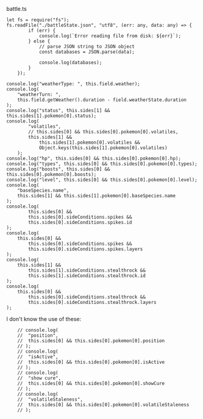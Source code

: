 battle.ts

    let fs = require("fs");
    fs.readFile("./battleState.json", "utf8", (err: any, data: any) => {
    		if (err) {
    			console.log(`Error reading file from disk: ${err}`);
    		} else {
    			// parse JSON string to JSON object
    			const databases = JSON.parse(data);

    			console.log(databases);
    		}
    	});

    console.log("weatherType: ", this.field.weather);
    console.log(
    	"weatherTurn: ",
    	this.field.getWeather().duration - field.weatherState.duration
    );
    console.log("status", this.sides[1] && this.sides[1].pokemon[0].status);
    console.log(
    		"volatiles",
    		// this.sides[0] && this.sides[0].pokemon[0].volatiles,
    		this.sides[1] &&
    			this.sides[1].pokemon[0].volatiles &&
    			Object.keys(this.sides[1].pokemon[0].volatiles)
    	);
    console.log("hp", this.sides[0] && this.sides[0].pokemon[0].hp);
    console.log("types", this.sides[0] && this.sides[0].pokemon[0].types);
    console.log("boosts", this.sides[0] && this.sides[0].pokemon[0].boosts);
    console.log("level", this.sides[0] && this.sides[0].pokemon[0].level);
    console.log(
    	"baseSpecies.name",
    	this.sides[1] && this.sides[1].pokemon[0].baseSpecies.name
    );
    console.log(
    		this.sides[0] &&
    		this.sides[0].sideConditions.spikes &&
    		this.sides[0].sideConditions.spikes.id
    );
    console.log(
    	this.sides[0] &&
    		this.sides[0].sideConditions.spikes &&
    		this.sides[0].sideConditions.spikes.layers
    );
    console.log(
    	this.sides[1] &&
    		this.sides[1].sideConditions.stealthrock &&
    		this.sides[1].sideConditions.stealthrock.id
    );
    console.log(
    	this.sides[0] &&
    		this.sides[0].sideConditions.stealthrock &&
    		this.sides[0].sideConditions.stealthrock.layers
    );

I don't know the use of these:

    	// console.log(
    	// 	"position",
    	// 	this.sides[0] && this.sides[0].pokemon[0].position
    	// );
    	// console.log(
    	// 	"isActive",
    	// 	this.sides[0] && this.sides[0].pokemon[0].isActive
    	// );
    	// console.log(
    	// 	"show cure",
    	// 	this.sides[0] && this.sides[0].pokemon[0].showCure
    	// );
    	// console.log(
    	// 	"volatileStaleness",
    	// 	this.sides[0] && this.sides[0].pokemon[0].volatileStaleness
    	// );
